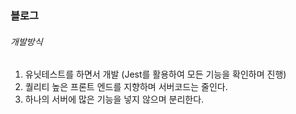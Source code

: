 ### 블로그

###### 개발방식

1. 유닛테스트를 하면서 개발 (Jest를 활용하여 모든 기능을 확인하며 진행)
2. 퀄리티 높은 프론트 엔드를 지향하며 서버코드는 줄인다.
3. 하나의 서버에 많은 기능을 넣지 않으며 분리한다.
